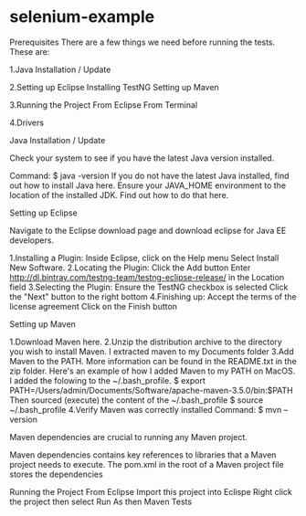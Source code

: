 # selenium-example
Prerequisites
There are a few things we need before running the tests. These are:

1.Java Installation / Update

2.Setting up Eclipse
  Installing TestNG
  Setting up Maven
  
3.Running the Project
  From Eclipse
  From Terminal
  
4.Drivers 

Java Installation / Update

Check your system to see if you have the latest Java version installed.

Command:
$ java -version
If you do not have the latest Java installed, find out how to install Java here.
Ensure your JAVA_HOME environment to the location of the installed JDK. Find out how to do that here.

Setting up Eclipse

Navigate to the Eclipse download page and download eclipse for Java EE developers.

1.Installing a Plugin:
  Inside Eclipse, click on the Help menu
  Select Install New Software.
 2.Locating the Plugin:
   Click the Add button
   Enter http://dl.bintray.com/testng-team/testng-eclipse-release/ in the Location field
 3.Selecting the Plugin:
   Ensure the TestNG checkbox is selected
   Click the "Next" button to the right bottom
 4.Finishing up:
   Accept the terms of the license agreement
   Click on the Finish button
   
 Setting up Maven
   
 1.Download Maven here.
 2.Unzip the distribution archive to the directory you wish to install Maven. I extracted maven to my Documents folder
 3.Add Maven to the PATH. More information can be found in the README.txt in the zip folder.
   Here's an example of how I added Maven to my PATH on MacOS. I added the folowing to the ~/.bash_profile.
     $ export PATH=/Users/admin/Documents/Software/apache-maven-3.5.0/bin:$PATH
   Then sourced (execute) the content of the ~/.bash_profile
     $ source ~/.bash_profile
 4.Verify Maven was correctly installed
   Command:
     $ mvn –version
     
Maven dependencies are crucial to running any Maven project.

Maven dependencies contains key references to libraries that a Maven project needs to execute. The pom.xml in the root of a Maven project file stores the dependencies

Running the Project
From Eclipse
Import this project into Eclispe
Right click the project then select Run As then Maven Tests

